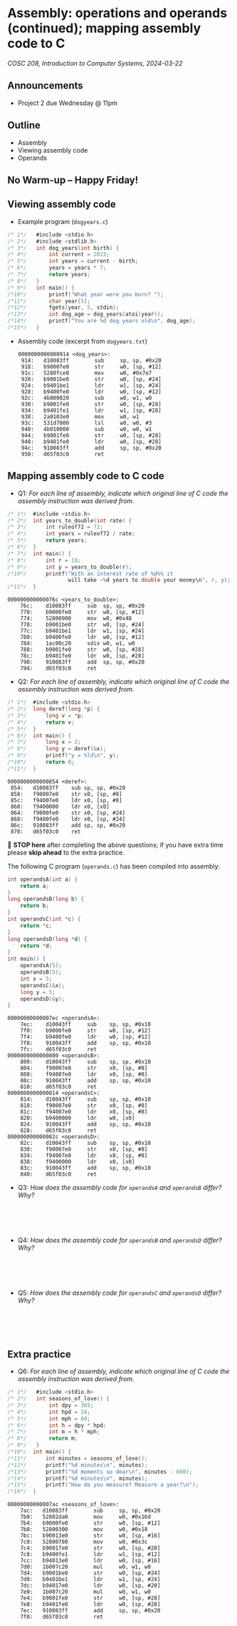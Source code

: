# Assembly: operations and operands (continued); mapping assembly code to C
_COSC 208, Introduction to Computer Systems, 2024-03-22_

## Announcements
* Project 2 due Wednesday @ 11pm

## Outline
* Assembly
* Viewing assembly code
* Operands

## No Warm-up – Happy Friday!

## Viewing assembly code

* Example program (`dogyears.c`)


```c
/* 1*/   #include <stdio.h>
/* 2*/   #include <stdlib.h>
/* 3*/   int dog_years(int birth) {
/* 4*/       int current = 2023;
/* 5*/       int years = current - birth;
/* 6*/       years = years * 7;
/* 7*/       return years;
/* 8*/   }
/* 9*/   int main() {
/*10*/       printf("What year were you born? ");
/*11*/       char year[5];
/*12*/       fgets(year, 5, stdin);
/*13*/       int dog_age = dog_years(atoi(year));
/*14*/       printf("You are %d dog years old\n", dog_age);
/*15*/   }
```

* Assembly code (excerpt from `dogyears.txt`)
    ```
    0000000000000914 <dog_years>:
     914:   d10083ff        sub     sp, sp, #0x20
     918:   b9000fe0        str     w0, [sp, #12]
     91c:   5280fce0        mov     w0, #0x7e7
     920:   b9001be0        str     w0, [sp, #24]
     924:   b9401be1        ldr     w1, [sp, #24]
     928:   b9400fe0        ldr     w0, [sp, #12]
     92c:   4b000020        sub     w0, w1, w0
     930:   b9001fe0        str     w0, [sp, #28]
     934:   b9401fe1        ldr     w1, [sp, #28]
     938:   2a0103e0        mov     w0, w1
     93c:   531d7000        lsl     w0, w0, #3
     940:   4b010000        sub     w0, w0, w1
     944:   b9001fe0        str     w0, [sp, #28]
     948:   b9401fe0        ldr     w0, [sp, #28]
     94c:   910083ff        add     sp, sp, #0x20
     950:   d65f03c0        ret
    ```

<div style="page-break-after:always;"></div>

## Mapping assembly code to C code

* Q1: _For each line of assembly, indicate which original line of C code the assembly instruction was derived from._


```c
/* 1*/  #include <stdio.h>
/* 2*/  int years_to_double(int rate) {
/* 3*/      int ruleof72 = 72;
/* 4*/      int years = ruleof72 / rate;
/* 5*/      return years;
/* 6*/  }
/* 7*/  int main() {
/* 8*/      int r = 10;
/* 9*/      int y = years_to_double(r);
/*10*/      printf("With an interest rate of %d%% it 
                   will take ~%d years to double your money\n", r, y);
/*11*/  }
```

```
000000000000076c <years_to_double>:
    76c:    d10083ff     sub  sp, sp, #0x20
    770:    b9000fe0     str  w0, [sp, #12]
    774:    52800900     mov  w0, #0x48
    778:    b9001be0     str  w0, [sp, #24]
    77c:    b9401be1     ldr  w1, [sp, #24]
    780:    b9400fe0     ldr  w0, [sp, #12]
    784:    1ac00c20     sdiv w0, w1, w0
    788:    b9001fe0     str  w0, [sp, #28]
    78c:    b9401fe0     ldr  w0, [sp, #28]
    790:    910083ff     add  sp, sp, #0x20
    794:    d65f03c0     ret
```

* Q2: _For each line of assembly, indicate which original line of C code the assembly instruction was derived from._


```c
/* 1*/  #include <stdio.h>
/* 2*/  long deref(long *p) {
/* 3*/      long v = *p;
/* 4*/      return v;
/* 5*/  }
/* 6*/  int main() {
/* 7*/      long x = 2;
/* 8*/      long y = deref(&x);
/* 9*/      printf("y = %ld\n", y);
/*10*/      return 0;
/*11*/  }
```

```
0000000000000854 <deref>:
 854:   d10083ff    sub sp, sp, #0x20
 858:   f90007e0    str x0, [sp, #8]
 85c:   f94007e0    ldr x0, [sp, #8]
 860:   f9400000    ldr x0, [x0]
 864:   f9000fe0    str x0, [sp, #24]
 868:   f9400fe0    ldr x0, [sp, #24]
 86c:   910083ff    add sp, sp, #0x20
 870:   d65f03c0    ret
```

🛑 **STOP here** after completing the above questions; if you have extra time please **skip ahead** to the extra practice.

<div style="page-break-after:always;"></div>

The following C program (`operands.c`) has been compiled into assembly:


```c
int operandsA(int a) {
    return a;
}
long operandsB(long b) {
    return b;
}
int operandsC(int *c) {
    return *c;
}
long operandsD(long *d) {
    return *d;
}
int main() {
    operandsA(5);
    operandsB(5);
    int x = 5;
    operandsC(&x);
    long y = 5;
    operandsD(&y);
}
```

```
00000000000007ec <operandsA>:
    7ec:    d10043ff     sub    sp, sp, #0x10
    7f0:    b9000fe0     str    w0, [sp, #12]
    7f4:    b9400fe0     ldr    w0, [sp, #12]
    7f8:    910043ff     add    sp, sp, #0x10
    7fc:    d65f03c0     ret    
0000000000000800 <operandsB>:
    800:    d10043ff     sub    sp, sp, #0x10
    804:    f90007e0     str    x0, [sp, #8]
    808:    f94007e0     ldr    x0, [sp, #8]
    80c:    910043ff     add    sp, sp, #0x10
    810:    d65f03c0     ret
0000000000000814 <operandsC>:
    814:    d10043ff     sub    sp, sp, #0x10
    818:    f90007e0     str    x0, [sp, #8]
    81c:    f94007e0     ldr    x0, [sp, #8]
    820:    b9400000     ldr    w0, [x0]
    824:    910043ff     add    sp, sp, #0x10
    828:    d65f03c0     ret
000000000000082c <operandsD>:
    82c:    d10043ff     sub    sp, sp, #0x10
    830:    f90007e0     str    x0, [sp, #8]
    834:    f94007e0     ldr    x0, [sp, #8]
    838:    f9400000     ldr    x0, [x0]
    83c:    910043ff     add    sp, sp, #0x10
    840:    d65f03c0     ret
```

<div style="page-break-after:always;"></div>

* Q3: _How does the assembly code for `operandsA` and `operandsB` differ? Why?_

<p style="height:4em;"></p>

* Q4: _How does the assembly code for `operandsB` and `operandsD` differ? Why?_

<p style="height:4em;"></p>

* Q5: _How does the assembly code for `operandsC` and `operandsD` differ? Why?_

<p style="height:4em;"></p>

## Extra practice

* Q6: _For each line of assembly, indicate which original line of C code the assembly instruction was derived from._


```c
/* 1*/   #include <stdio.h>
/* 2*/   int seasons_of_love() {
/* 3*/       int dpy = 365;
/* 4*/       int hpd = 24;
/* 5*/       int mph = 60;
/* 6*/       int h = dpy * hpd;
/* 7*/       int m = h * mph;
/* 8*/       return m;
/* 9*/   }
/*10*/  int main() {
/*11*/      int minutes = seasons_of_love();
/*12*/      printf("%d minutes\n", minutes);
/*13*/      printf("%d moments so dear\n", minutes - 600);
/*14*/      printf("%d minutes\n", minutes);
/*15*/      printf("How do you measure? Measure a year?\n");
/*16*/  }
```

```
00000000000007ac <seasons_of_love>:
    7ac:   d10083ff        sub     sp, sp, #0x20
    7b0:   52802da0        mov     w0, #0x16d  
    7b4:   b9000fe0        str     w0, [sp, #12]
    7b8:   52800300        mov     w0, #0x18   
    7bc:   b90013e0        str     w0, [sp, #16]
    7c0:   52800780        mov     w0, #0x3c   
    7c4:   b90017e0        str     w0, [sp, #20]
    7c8:   b9400fe1        ldr     w1, [sp, #12]
    7cc:   b94013e0        ldr     w0, [sp, #16]
    7d0:   1b007c20        mul     w0, w1, w0
    7d4:   b9001be0        str     w0, [sp, #24]
    7d8:   b9401be1        ldr     w1, [sp, #24]
    7dc:   b94017e0        ldr     w0, [sp, #20]
    7e0:   1b007c20        mul     w0, w1, w0
    7e4:   b9001fe0        str     w0, [sp, #28]
    7e8:   b9401fe0        ldr     w0, [sp, #28]
    7ec:   910083ff        add     sp, sp, #0x20
    7f0:   d65f03c0        ret
```
